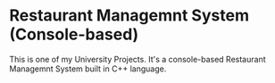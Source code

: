 # Restaurant Managemnt System (Console-based)
This is one of my University Projects. It's a console-based Restaurant Managemnt System built in C++ language.

